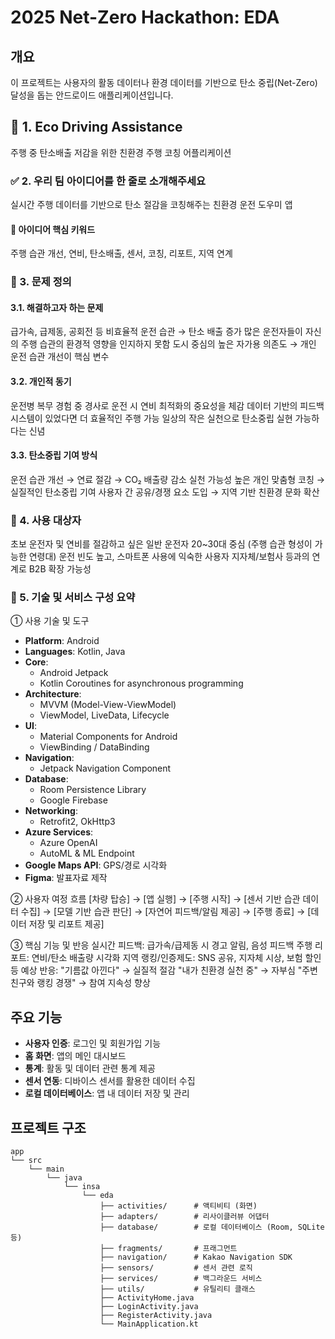 # 2025 Net-Zero Hackathon: EDA

## 개요
이 프로젝트는 사용자의 활동 데이터나 환경 데이터를 기반으로 탄소 중립(Net-Zero) 달성을 돕는 안드로이드 애플리케이션입니다.

## 🌿 1. Eco Driving Assistance
주행 중 탄소배출 저감을 위한 친환경 주행 코칭 어플리케이션

### ✅ 2. 우리 팀 아이디어를 한 줄로 소개해주세요
실시간 주행 데이터를 기반으로 탄소 절감을 코칭해주는 친환경 운전 도우미 앱

#### 🔑 아이디어 핵심 키워드
주행 습관 개선, 연비, 탄소배출, 센서, 코칭, 리포트, 지역 연계

### 🚨 3. 문제 정의
#### 3.1. 해결하고자 하는 문제
급가속, 급제동, 공회전 등 비효율적 운전 습관 → 탄소 배출 증가
많은 운전자들이 자신의 주행 습관의 환경적 영향을 인지하지 못함
도시 중심의 높은 자가용 의존도 → 개인 운전 습관 개선이 핵심 변수

#### 3.2. 개인적 동기
운전병 복무 경험 중 경사로 운전 시 연비 최적화의 중요성을 체감
데이터 기반의 피드백 시스템이 있었다면 더 효율적인 주행 가능
일상의 작은 실천으로 탄소중립 실현 가능하다는 신념

#### 3.3. 탄소중립 기여 방식
운전 습관 개선 → 연료 절감 → CO₂ 배출량 감소
실천 가능성 높은 개인 맞춤형 코칭 → 실질적인 탄소중립 기여
사용자 간 공유/경쟁 요소 도입 → 지역 기반 친환경 문화 확산

### 👥 4. 사용 대상자
초보 운전자 및 연비를 절감하고 싶은 일반 운전자
20~30대 중심 (주행 습관 형성이 가능한 연령대)
운전 빈도 높고, 스마트폰 사용에 익숙한 사용자
지자체/보험사 등과의 연계로 B2B 확장 가능성

### 🔧 5. 기술 및 서비스 구성 요약
① 사용 기술 및 도구
- **Platform**: Android
- **Languages**: Kotlin, Java
- **Core**: 
  - Android Jetpack
  - Kotlin Coroutines for asynchronous programming
- **Architecture**: 
  - MVVM (Model-View-ViewModel)
  - ViewModel, LiveData, Lifecycle
- **UI**: 
  - Material Components for Android
  - ViewBinding / DataBinding
- **Navigation**: 
  - Jetpack Navigation Component
- **Database**: 
  - Room Persistence Library
  - Google Firebase
- **Networking**: 
  - Retrofit2, OkHttp3
- **Azure Services**:
  - Azure OpenAI
  - AutoML & ML Endpoint
- **Google Maps API**: GPS/경로 시각화
- **Figma**: 발표자료 제작

② 사용자 여정 흐름
[차량 탑승] → [앱 실행] → [주행 시작] → [센서 기반 습관 데이터 수집] → [모델 기반 습관 판단] → [자연어 피드백/알림 제공] → [주행 종료] → [데이터 저장 및 리포트 제공]

③ 핵심 기능 및 반응
실시간 피드백: 급가속/급제동 시 경고 알림, 음성 피드백
주행 리포트: 연비/탄소 배출량 시각화
지역 랭킹/인증제도: SNS 공유, 지자체 시상, 보험 할인 등
예상 반응:
"기름값 아낀다" → 실질적 절감
"내가 친환경 실천 중" → 자부심
"주변 친구와 랭킹 경쟁" → 참여 지속성 향상

## 주요 기능
- **사용자 인증**: 로그인 및 회원가입 기능
- **홈 화면**: 앱의 메인 대시보드
- **통계**: 활동 및 데이터 관련 통계 제공
- **센서 연동**: 디바이스 센서를 활용한 데이터 수집
- **로컬 데이터베이스**: 앱 내 데이터 저장 및 관리

## 프로젝트 구조
```
app
└── src
    └── main
        └── java
            └── insa
                └── eda
                    ├── activities/      # 액티비티 (화면)
                    ├── adapters/        # 리사이클러뷰 어댑터
                    ├── database/        # 로컬 데이터베이스 (Room, SQLite 등)
                    ├── fragments/       # 프래그먼트
                    ├── navigation/      # Kakao Navigation SDK
                    ├── sensors/         # 센서 관련 로직
                    ├── services/        # 백그라운드 서비스
                    ├── utils/           # 유틸리티 클래스
                    ├── ActivityHome.java
                    ├── LoginActivity.java
                    ├── RegisterActivity.java
                    └── MainApplication.kt
```
  
